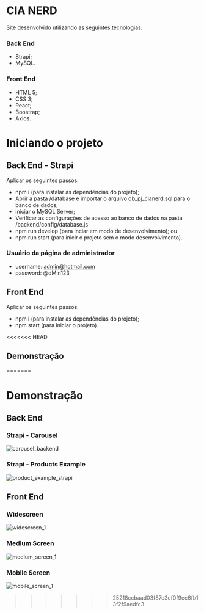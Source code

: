 # CIA NERD
Site desenvolvido utilizando as seguintes tecnologias:

### Back End
- Strapi;
- MySQL.

### Front End
- HTML 5;
- CSS 3;
- React;
- Boostrap;
- Axios.

# Iniciando o projeto

## Back End - Strapi
Aplicar os seguintes passos:
- npm i (para instalar as dependências do projeto);
- Abrir a pasta /database e importar o arquivo db_pj_cianerd.sql para o banco de dados;
- iniciar o MySQL Server;
- Verificar as configurações de acesso ao banco de dados na pasta /backend/config/database.js
- npm run develop (para inciar em modo de desenvolvimento);
ou
- npm run start (para inicir o projeto sem o modo desenvolvimento).

### Usuário da página de administrador
- username: admin@hotmail.com
- password: @dMin123

## Front End
Aplicar os seguintes passos:
- npm i (para instalar as dependências do projeto);
- npm start (para iniciar o projeto).

<<<<<<< HEAD
## Demonstração
=======
# Demonstração
## Back End
### Strapi - Carousel
![carousel_backend](https://user-images.githubusercontent.com/20730349/218479223-2742f02f-176c-450b-8f28-50a839661c0b.png)

### Strapi - Products Example
![product_example_strapi](https://user-images.githubusercontent.com/20730349/218479616-5ea518f2-44e5-4920-891b-364e560f824a.png)


## Front End
### Widescreen
![widescreen_1](https://user-images.githubusercontent.com/20730349/218478066-3741e4cb-0805-44c3-87af-5431b1e6512b.png)

### Medium Screen
![medium_screen_1](https://user-images.githubusercontent.com/20730349/218478251-382ef98f-c877-4aef-a27d-b262698b1a94.png)

### Mobile Screen
![mobile_screen_1](https://user-images.githubusercontent.com/20730349/218478305-b157a7c6-ad4b-4326-8e89-ea777e343ca4.png)

>>>>>>> 25218ccbaad03f87c3cf0f9ec6fb13f2f9aedfc3
